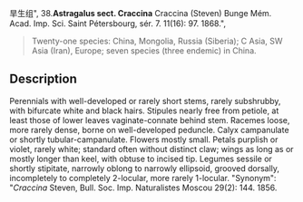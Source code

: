 旱生组",
38.**Astragalus sect. Craccina** Craccina (Steven) Bunge Mém. Acad. Imp. Sci. Saint Pétersbourg, sér. 7. 11(16): 97. 1868.",

> Twenty-one species: China, Mongolia, Russia (Siberia); C Asia, SW Asia (Iran), Europe; seven species (three endemic) in China.

## Description
Perennials with well-developed or rarely short stems, rarely subshrubby, with bifurcate white and black hairs. Stipules nearly free from petiole, at least those of lower leaves vaginate-connate behind stem. Racemes loose, more rarely dense, borne on well-developed peduncle. Calyx campanulate or shortly tubular-campanulate. Flowers mostly small. Petals purplish or violet, rarely white; standard often without distinct claw; wings as long as or mostly longer than keel, with obtuse to incised tip. Legumes sessile or shortly stipitate, narrowly oblong to narrowly ellipsoid, grooved dorsally, incompletely to completely 2-locular, more rarely 1-locular.
  "Synonym": "*Craccina* Steven, Bull. Soc. Imp. Naturalistes Moscou 29(2): 144. 1856.
